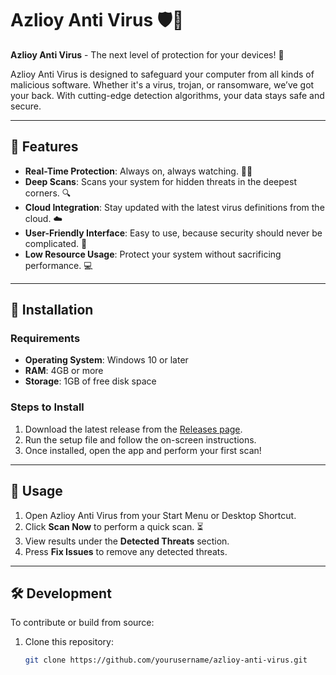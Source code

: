 # Azlioy Anti Virus 🛡️🚀

 **Azlioy Anti Virus** - The next level of protection for your devices! 🔐

Azlioy Anti Virus is designed to safeguard your computer from all kinds of malicious software. Whether it's a virus, trojan, or ransomware, we’ve got your back. With cutting-edge detection algorithms, your data stays safe and secure.

---

## 🚀 Features

- **Real-Time Protection**: Always on, always watching. 🕵️‍♂️
- **Deep Scans**: Scans your system for hidden threats in the deepest corners. 🔍
- **Cloud Integration**: Stay updated with the latest virus definitions from the cloud. ☁️
- **User-Friendly Interface**: Easy to use, because security should never be complicated. 🎨
- **Low Resource Usage**: Protect your system without sacrificing performance. 💻

---

## 🔧 Installation

### Requirements
- **Operating System**: Windows 10 or later
- **RAM**: 4GB or more
- **Storage**: 1GB of free disk space

### Steps to Install

1. Download the latest release from the [Releases page](https://github.com/yourusername/azlioy-anti-virus/releases).
2. Run the setup file and follow the on-screen instructions.
3. Once installed, open the app and perform your first scan!

---

## 📡 Usage

1. Open Azlioy Anti Virus from your Start Menu or Desktop Shortcut.
2. Click **Scan Now** to perform a quick scan. ⏳
3. View results under the **Detected Threats** section.
4. Press **Fix Issues** to remove any detected threats.

---

## 🛠️ Development

To contribute or build from source:

1. Clone this repository:
   ```bash
   git clone https://github.com/yourusername/azlioy-anti-virus.git
